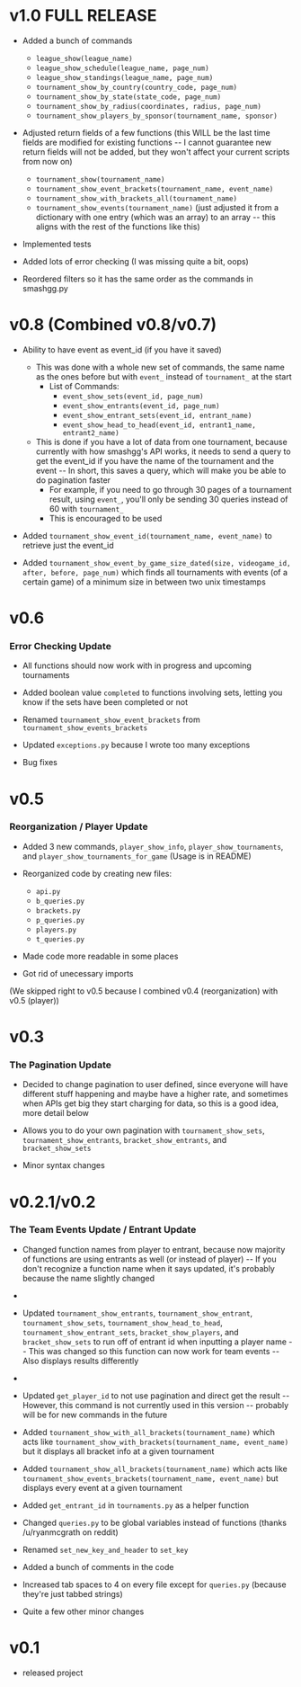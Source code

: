 # **v1.0 FULL RELEASE**

- Added a bunch of commands
  - `league_show(league_name)`
  - `league_show_schedule(league_name, page_num)`
  - `league_show_standings(league_name, page_num)`
  - `tournament_show_by_country(country_code, page_num)`
  - `tournament_show_by_state(state_code, page_num)`
  - `tournament_show_by_radius(coordinates, radius, page_num)`
  - `tournament_show_players_by_sponsor(tournament_name, sponsor)`

- Adjusted return fields of a few functions (this WILL be the last time fields are modified for existing functions -- I cannot guarantee new return fields will not be added, but they won't affect your current scripts from now on)
  - `tournament_show(tournament_name)`
  - `tournament_show_event_brackets(tournament_name, event_name)`
  - `tournament_show_with_brackets_all(tournament_name)`
  - `tournament_show_events(tournament_name)` (just adjusted it from a dictionary with one entry (which was an array) to an array -- this aligns with the rest of the functions like this)

- Implemented tests

- Added lots of error checking (I was missing quite a bit, oops)

- Reordered filters so it has the same order as the commands in smashgg.py

# **v0.8 (Combined v0.8/v0.7)**

- Ability to have event as event_id (if you have it saved)
  - This was done with a whole new set of commands, the same name as the ones before but with `event_` instead of `tournament_` at the start
    - List of Commands:
      - `event_show_sets(event_id, page_num)`
      - `event_show_entrants(event_id, page_num)`
      - `event_show_entrant_sets(event_id, entrant_name)`
      - `event_show_head_to_head(event_id, entrant1_name, entrant2_name)`
  - This is done if you have a lot of data from one tournament, because currently with how smashgg's API works, it needs to send a query to get the event_id if you have the name of the tournament and the event -- In short, this saves a query, which will make you be able to do pagination faster
    - For example, if you need to go through 30 pages of a tournament result, using `event_`, you'll only be sending 30 queries instead of 60 with `tournament_`
    - This is encouraged to be used

- Added `tournament_show_event_id(tournament_name, event_name)` to retrieve just the event_id

- Added `tournament_show_event_by_game_size_dated(size, videogame_id, after, before, page_num)` which finds all tournaments with events (of a certain game) of a minimum size in between two unix timestamps

# **v0.6**

### **Error Checking Update**

- All functions should now work with in progress and upcoming tournaments

- Added boolean value `completed` to functions involving sets, letting you know if the sets have been completed or not

- Renamed `tournament_show_event_brackets` from `tournament_show_events_brackets`

- Updated `exceptions.py` because I wrote too many exceptions

- Bug fixes

# **v0.5**

### **Reorganization / Player Update**

- Added 3 new commands, `player_show_info`, `player_show_tournaments`, and `player_show_tournaments_for_game` (Usage is in README)

- Reorganized code by creating new files:

  - `api.py`
  - `b_queries.py`
  - `brackets.py`
  - `p_queries.py`
  - `players.py`
  - `t_queries.py`

- Made code more readable in some places

- Got rid of unecessary imports

(We skipped right to v0.5 because I combined v0.4 (reorganization) with v0.5 (player))

# **v0.3**

### The Pagination Update

- Decided to change pagination to user defined, since everyone will have different stuff happening and maybe have a higher rate, and sometimes when APIs get big they start charging for data, so this is a good idea, more detail below

- Allows you to do your own pagination with `tournament_show_sets`, `tournament_show_entrants`, `bracket_show_entrants`, and `bracket_show_sets`

- Minor syntax changes

# **v0.2.1/v0.2**

### The Team Events Update / Entrant Update

- Changed function names from player to entrant, because now majority of functions are using entrants as well (or instead of player) -- If you don't recognize a function name when it says updated, it's probably because the name slightly changed
-
- Updated `tournament_show_entrants`, `tournament_show_entrant`, `tournament_show_sets`, `tournament_show_head_to_head`, `tournament_show_entrant_sets`, `bracket_show_players`, and `bracket_show_sets` to run off of entrant id when inputting a player name -- This was changed so this function can now work for team events -- Also displays results differently
-
- Updated `get_player_id` to not use pagination and direct get the result -- However, this command is not currently used in this version -- probably will be for new commands in the future

- Added `tournament_show_with_all_brackets(tournament_name)` which acts like `tournament_show_with_brackets(tournament_name, event_name)` but it displays all bracket info at a given tournament

- Added `tournament_show_all_brackets(tournament_name)` which acts like `tournament_show_events_brackets(tournament_name, event_name)` but displays every event at a given tournament

- Added `get_entrant_id` in `tournaments.py` as a helper function

- Changed `queries.py` to be global variables instead of functions (thanks /u/ryanmcgrath on reddit)

- Renamed `set_new_key_and_header` to `set_key`

- Added a bunch of comments in the code

- Increased tab spaces to 4 on every file except for `queries.py` (because they're just tabbed strings)

- Quite a few other minor changes

# **v0.1**

- released project
